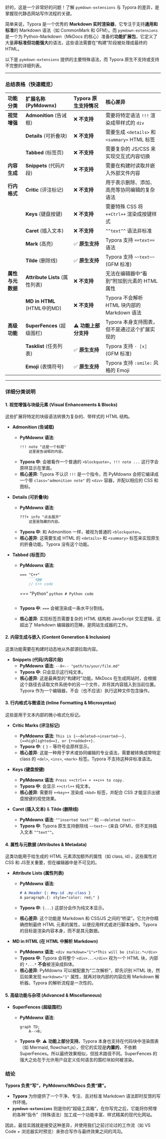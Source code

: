 好的，这是一个非常好的问题！了解 `pymdown-extensions` 与 Typora 的差异，是掌握现代静态网站写作流程的关键。

简单来说，Typora 是一个优秀的 **Markdown 实时渲染器**，它专注于支持**通用和标准**的 Markdown 语法（如 CommonMark 和 GFM）。而 `pymdown-extensions` 是一个为 Python-Markdown（MkDocs 的核心）准备的**功能扩展包**，它定义了大量**非标准但功能强大**的语法，这些语法需要在“构建”阶段被处理成最终的 HTML。

以下是 `pymdown-extensions` 提供的主要特殊语法，而 Typora 原生不支持或支持不完整的详细列表。

---

### 总结表格（快速概览）

| 功能分类         | 扩展名称 (PyMdownx)            | Typora 原生支持情况  | 核心差异                                      |
| :--------------- | :----------------------------- | :------------------- | :-------------------------------------------- |
| **视觉增强**     | **Admonition** (告诫框)        | ❌ **不支持**         | 需要将特定语法 `!!!` 渲染成带样式的 `div`     |
|                  | **Details** (可折叠块)         | ❌ **不支持**         | 需要生成 `<details>` 和 `<summary>` HTML 标签 |
|                  | **Tabbed** (标签页)            | ❌ **不支持**         | 需要复杂的 JS/CSS 来实现交互式内容切换        |
| **内容生成**     | **Snippets** (代码片段)        | ❌ **不支持**         | 需要在构建时读取并嵌入外部文件内容            |
| **行内格式**     | **Critic** (评注标记)          | ❌ **不支持**         | 用于表示删除、添加、高亮等协同编辑的复杂语法  |
|                  | **Keys** (键盘按键)            | ❌ **不支持**         | 需要特殊 CSS 将 `++Ctrl++` 渲染成按键样式     |
|                  | **Caret** (插入文本)           | ❌ **不支持**         | `^^text^^` 语法非标准                         |
|                  | **Mark** (高亮)                | ✅ **原生支持**       | Typora 支持 `==text==` 语法                   |
|                  | **Tilde** (删除线)             | ✅ **原生支持**       | Typora 支持 `~~text~~` (GFM 标准)             |
| **属性与元数据** | **Attribute Lists** (属性列表) | ❌ **不支持**         | 无法在编辑器中“看到”附加到元素的 HTML 属性    |
|                  | **MD in HTML** (HTML中的MD)    | ❌ **不支持**         | Typora 不会解析 HTML 块内部的 Markdown 语法   |
| **高级功能**     | **SuperFences** (超级围栏)     | ⚠️ **功能上部分支持** | Typora 本身支持图表，但不是通过这个扩展实现的 |
|                  | **Tasklist** (任务列表)        | ✅ **原生支持**       | Typora 支持 `- [x]` (GFM 标准)                |
|                  | **Emoji** (表情符号)           | ✅ **原生支持**       | Typora 支持 `:smile:` 风格的 Emoji            |

---

### 详细分类说明

#### 1. 视觉增强与块级元素 (Visual Enhancements & Blocks)

这些扩展将特定的块级语法转换为复杂的、带样式的 HTML 结构。

*   **Admonition (告诫框)**
    *   **PyMdownx 语法**:
        ```markdown
        !!! note "这是一个标题"
            这里是告诫框的内容。
        ```
    *   **Typora 中**: 会被看作一个普通的 `<blockquote>`，`!!! note ...` 这行字会原样显示在里面。
    *   **核心差异**: Typora 不认识 `!!!` 是一个指令，而 PyMdownx 会把它编译成一个带 `class="admonition note"` 的 `<div>` 容器，并配以相应的 CSS 和图标。

*   **Details (可折叠块)**
    *   **PyMdownx 语法**:
        ```markdown
        ???+ info "点击展开"
            这里是隐藏的内容。
        ```
    *   **Typora 中**: 和 Admonition 一样，被视为普通的 `<blockquote>`。
    *   **核心差异**: 这需要生成 HTML 的 `<details>` 和 `<summary>` 标签来实现原生的折叠功能。Typora 没有这个功能。

*   **Tabbed (标签页)**
    *   **PyMdownx 语法**:
        ```markdown
        === "C++"
            ```cpp
            // C++ code
        ```
        === "Python"
            ```python
            # Python code
            ```
        
        ```
    *   **Typora 中**: `===` 会被渲染成一条水平分割线。
    *   **核心差异**: 实现标签页需要复杂的 HTML 结构和 JavaScript 交互逻辑，这超出了 Markdown 编辑器的范畴，是网站生成器的工作。

#### 2. 内容生成与嵌入 (Content Generation & Inclusion)

这类功能需要在构建时动态地从外部源拉取内容。

*   **Snippets (代码/内容片段)**
    *   **PyMdownx 语法**: `--8<-- "path/to/your/file.md"`
    *   **Typora 中**: 只会显示这行纯文本。
    *   **核心差异**: 这是最典型的“构建时”功能。MkDocs 在生成网站时，会根据这个路径去读取文件系统中的另一个文件，并将其内容插入到当前位置。Typora 作为一个编辑器，不会（也不应该）执行这种文件包含操作。

#### 3. 行内格式与微语法 (Inline Formatting & Microsyntax)

这些是用于文本内部的微小格式化标记。

*   **Critic Marks (评注标记)**
    *   **PyMdownx 语法**: `This is {~~deleted~>inserted~~}, {==highlighted==}, or {++added++}.`
    *   **Typora 中**: `{` `}` `~` 等符号会原样显示。
    *   **核心差异**: 这是一种用于学术或协同编辑的专业语法，需要被转换成带特定 class 的 `<del>`, `<ins>`, `<mark>` 标签。Typora 不支持这种非标准语法。

*   **Keys (键盘按键)**
    *   **PyMdownx 语法**: `Press ++ctrl++ + ++c++ to copy.`
    *   **Typora 中**: 会显示 `++ctrl++` 纯文本。
    *   **核心差异**: 需要将 `++key++` 渲染成 `<kbd>` 标签，并配合 CSS 才能显示出键盘按键的视觉效果。

*   **Caret (插入文本)** & **Tilde (删除线)**
    *   **PyMdownx 语法**: `^^inserted text^^` 和 `~~deleted text~~`
    *   **Typora 中**: Typora 原生支持删除线 `~~text~~` (来自 GFM)，但不支持插入文本 `^^text^^`。

#### 4. 属性与元数据 (Attributes & Metadata)

这类功能用于给生成的 HTML 元素添加额外的属性（如 class, id），这些属性对 CSS 和 JS至关重要，但在编辑器中是不可见的。

*   **Attribute Lists (属性列表)**
    *   **PyMdownx 语法**:
        
        ```markdown
        # A Header {: #my-id .my-class }
        A paragraph.{: style="color: red;" }
        ```
    *   **Typora 中**: `{...}` 这部分会作为纯文本显示。
    *   **核心差异**: 这个功能是 Markdown 和 CSS/JS 之间的“桥梁”。它允许你精确控制最终 HTML 元素的属性，以便应用样式或进行脚本操作。Typora 的目标是渲染内容本身，而不是其元数据。
    
*   **MD in HTML (在 HTML 中解析 Markdown)**
    *   **PyMdownx 语法**: `<div markdown="1">*This will be italic.*</div>`
    *   **Typora 中**: Typora 会将整个 `<div>...</div>` 视为一个 HTML 块，内部的 `*...*` **不会**被渲染成斜体。
    *   **核心差异**: PyMdownx 可以被配置为“二次解析”，即先识别 HTML 块，然后如果发现 `markdown="1"` 属性，就再对块内部的内容应用 Markdown 解析器。Typora 的解析流程是一次性的。

#### 5. 高级功能与杂项 (Advanced & Miscellaneous)

*   **SuperFences (超级围栏)**
    *   **PyMdownx 语法**:
        
        ```mermaid
        graph TD;
            A-->B;
        ```
    *   **Typora 中**: ⚠️ **功能上部分支持**。Typora 本身也支持在代码块中渲染图表（如 Mermaid, flowchart.js），但它的实现是**内置的**，不依赖 SuperFences。所以最终效果相似，但技术路径不同。SuperFences 的强大之处在于允许用户自定义任何语言的围栏块如何被渲染。

### 结论

**Typora 负责“写”，PyMdownx/MkDocs 负责“建”。**

*   **Typora** 为你提供了一个干净、专注、且对标准 Markdown 语法即时反馈的写作环境。
*   **`pymdown-extensions`** 则是你的“超级工具箱”，在你写完之后，它能将你预埋的各种“指令”（特殊语法）加工成一个功能丰富、样式精美的现代化网站。

因此，最佳实践就是接受这种差异，并使用我们之前讨论过的工作流（如 VS Code + 浏览器实时预览）来弥合写作与最终效果之间的鸿沟。